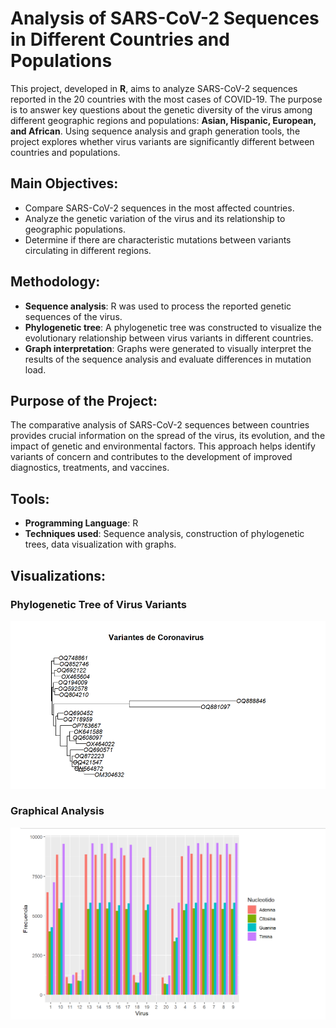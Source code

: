 # Analysis of SARS-CoV-2 Sequences in Different Countries and Populations

This project, developed in **R**, aims to analyze SARS-CoV-2 sequences reported in the 20 countries with the most cases of COVID-19. The purpose is to answer key questions about the genetic diversity of the virus among different geographic regions and populations: **Asian, Hispanic, European, and African**. Using sequence analysis and graph generation tools, the project explores whether virus variants are significantly different between countries and populations.

## Main Objectives:
- Compare SARS-CoV-2 sequences in the most affected countries.
- Analyze the genetic variation of the virus and its relationship to geographic populations.
- Determine if there are characteristic mutations between variants circulating in different regions.

## Methodology:
- **Sequence analysis**: R was used to process the reported genetic sequences of the virus.
- **Phylogenetic tree**: A phylogenetic tree was constructed to visualize the evolutionary relationship between virus variants in different countries.
- **Graph interpretation**: Graphs were generated to visually interpret the results of the sequence analysis and evaluate differences in mutation load.

## Purpose of the Project:
The comparative analysis of SARS-CoV-2 sequences between countries provides crucial information on the spread of the virus, its evolution, and the impact of genetic and environmental factors. This approach helps identify variants of concern and contributes to the development of improved diagnostics, treatments, and vaccines.

## Tools:
- **Programming Language**: R
- **Techniques used**: Sequence analysis, construction of phylogenetic trees, data visualization with graphs.

## Visualizations:
### Phylogenetic Tree of Virus Variants
![Phylogenetic Tree](https://github.com/Roodrrigoo/R-proyect-SarsCov2/blob/main/imgs/variantes%20corona.png?raw=true)

### Graphical Analysis
![Graphs](https://github.com/Roodrrigoo/R-proyect-SarsCov2/blob/main/imgs/graficas%20corona.png?raw=true)
